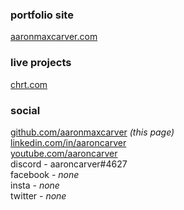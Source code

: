 
### portfolio site
[aaronmaxcarver.com](https://aaronmaxcarver.com)

### live projects
[chrt.com](https://chrt.com)

### social
[github.com/aaronmaxcarver](https://github.com/aaronmaxcarver) *(this page)*<br/>
[linkedin.com/in/aaroncarver](https://linkedin.com/in/aaroncarver)<br/>
[youtube.com/aaroncarver](https://youtube.com/aaroncarver)<br/>
discord - aaroncarver#4627<br/>
facebook - *none*<br/>
insta - *none*<br/>
twitter - *none*<br/>
